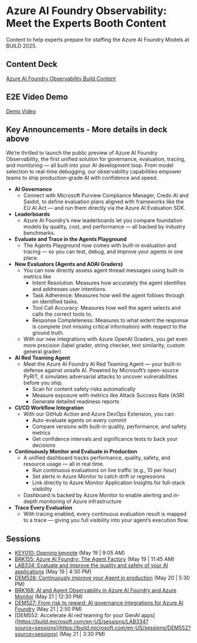 # Azure AI Foundry Observability: Meet the Experts Booth Content
Content to help experts prepare for staffing the  Azure AI Foundry Models at BUILD 2025.

## Content Deck
[Azure AI Foundry Observability Build Content](https://microsoft.sharepoint.com/:p:/t/expinternal/EZ-QRMjZIrtIr0VHszPGuqsBma0U2RguWovq6P5YyxiuiQ?e=hktVaZ)

## E2E Video Demo
[Demo Video](https://microsoft-my.sharepoint.com/:v:/p/skohlmeier/ET4l-HSQxyxCv4ZV6TWIj2YBU2_NPowjA56ZhIy2ku3ypQ?e=7Ta3D7&nav=eyJyZWZlcnJhbEluZm8iOnsicmVmZXJyYWxBcHAiOiJTdHJlYW1XZWJBcHAiLCJyZWZlcnJhbFZpZXciOiJTaGFyZURpYWxvZy1MaW5rIiwicmVmZXJyYWxBcHBQbGF0Zm9ybSI6IldlYiIsInJlZmVycmFsTW9kZSI6InZpZXcifX0%3D)

## Key Announcements - More details in deck above

We’re thrilled to launch the public preview of Azure AI Foundry Observability, the first unified solution for governance, evaluation, tracing, and monitoring — all built into your AI development loop. From model selection to real-time debugging, our observability capabilities empower teams to ship production-grade AI with confidence and speed.

- **AI Governance** 
  - Connect with Microsoft Purview Compliance Manager,  Credo AI and Saidot, to define evaluation plans aligned with frameworks like the EU AI Act — and run them directly via the Azure AI Evaluation SDK. 
- **Leaderboards**
  - Azure AI Foundry’s new leaderboards let you compare foundation models by quality, cost, and performance — all backed by industry benchmarks.
- **Evaluate and Trace in the Agents Playground**
  - The Agents Playground now comes with built-in evaluation and tracing — so you can test, debug, and improve your agents in one place.
- **New Evaluators (Agents and AOAI Graders)**
  - You can now directly assess agent thread messages using built-in metrics like
    - Intent Resolution: Measures how accurately the agent identifies and addresses user intentions.
    - Task Adherence: Measures how well the agent follows through on identified tasks.
    - Tool Call Accuracy: Measures how well the agent selects and calls the correct tools to.
    - Response Completeness: Measures to what extent the response is complete (not missing critical information) with respect to the ground truth. 
  - With our new integrations with Azure OpenAI Graders, you get even more precision (label grader, string checker, text similarity, custom general grader)
- **AI Red Teaming Agent**
  - Meet the Azure AI Foundry AI Red Teaming Agent — your built-in defense against unsafe AI. Powered by Microsoft’s open-source PyRIT, it simulates adversarial attacks to uncover vulnerabilities before you ship.
    - Scan for content safety risks automatically
    - Measure exposure with metrics like Attack Success Rate (ASR)
    - Generate detailed readiness reports
- **CI/CD Workflow Integration**
  - With our GitHub Action and Azure DevOps Extension, you can:
    - Auto-evaluate agents on every commit
    - Compare versions with built-in quality, performance, and safety metrics
    - Get confidence intervals and significance tests to back your decisions
- **Continuously Monitor and Evaluate in Production**
  - A unified dashboard tracks performance, quality, safety, and resource usage — all in real time.
    - Run continuous evaluations on live traffic (e.g., 10 per hour)
    - Set alerts in Azure Monitor to catch drift or regressions
    - Link directly to Azure Monitor Application Insights for full-stack visibility
  - Dashboard is backed by Azure Monitor to enable alerting and in-depth monitoring of Azure infrastructure
- **Trace Every Evaluation**
  - With tracing enabled, every continuous evaluation result is mapped to a trace — giving you full visibility into your agent’s execution flow. 
  
## Sessions
- [KEY010: Opening keynote](https://build.microsoft.com/en-US/sessions/KEY010?source=sessions) (May 19 | 9:05 AM)
- [BRK155: Azure AI Foundry: The Agent Factory](https://build.microsoft.com/en-US/sessions/BRK155?source=sessions) (May 19 | 11:45 AM)
- [LAB334: Evaluate and improve the quality and safety of your AI applications](https://build.microsoft.com/en-US/sessions/LAB334?source=sessions) (May 19 | 4:30 PM)
- [DEM528: Continuously improve your Agent in production](https://build.microsoft.com/en-US/sessions/DEM528?source=sessions) (May 20 | 5:30 PM)
- [BRK168: AI and Agent Observability in Azure AI Foundry and Azure Monitor](https://build.microsoft.com/en-US/sessions/BRK168?source=sessions) (May 21 | 12:30 PM)
- [DEM527: From risk to reward: AI governance integrations for Azure AI Foundry](https://build.microsoft.com/en-US/sessions/DEM527?source=sessions) (May 21 | 2:50 PM)
- [DEM552: Accelerate AI red teaming for your GenAI apps]([https://build.microsoft.com/en-US/sessions/LAB334?source=sessions](https://build.microsoft.com/en-US/sessions/DEM552?source=sessions) (May 21 | 3:30 PM)
